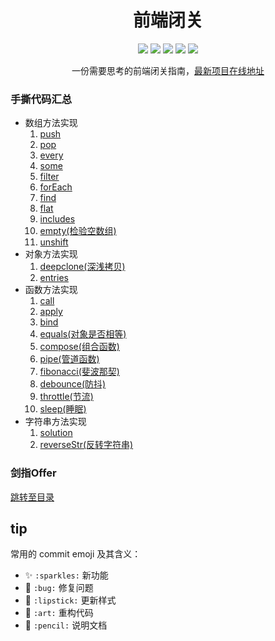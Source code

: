 <h1 align=center>前端闭关</h1>

<p align="center">
    <img src="https://img.shields.io/badge/JavaScript-important"/>
    <img src="https://img.shields.io/badge/TypeScript-brightgreen"/>
    <img src="https://img.shields.io/badge/Vue-blue"/>
    <img src="https://img.shields.io/badge/version-0.0.2-blue"/>
    <img src="https://img.shields.io/badge/node-14.0.0-brightgreen"/>
</p>
<div align=center>一份需要思考的前端闭关指南，<a href="https://webbj97.github.io/fe-questions/" target="_blank">最新项目在线地址</a></div>

### 手撕代码汇总

* 数组方法实现
  1. [push](./docs/warehouse/js/1.md#push)
  2. [pop](./docs/warehouse/js/1.md#pop)
  3. [every](./docs/warehouse/js/1.md#every)
  4. [some](./docs/warehouse/js/1.md#some)
  5. [filter](./docs/warehouse/js/1.md#filter)
  6. [forEach](./docs/warehouse/js/1.md#foreach)
  7. [find](./docs/warehouse/js/1.md#find)
  8. [flat](./docs/warehouse/js/1.md#flat)
  9. [includes](./docs/warehouse/js/1.md#includes)
  10. [empty(检验空数组)](./docs/warehouse/js/1.md#empty)
  11. [unshift](./docs/warehouse/js/1.md#unshift)
* 对象方法实现
  1. [deepclone(深浅拷贝)](./docs/warehouse/js/1.md#deepclone)
  2. [entries](./docs/warehouse/js/1.md#entries)
* 函数方法实现
  1. [call](./docs/warehouse/js/1.md#call)
  2. [apply](./docs/warehouse/js/1.md#apply)
  3. [bind](./docs/warehouse/js/1.md#bind)
  4. [equals(对象是否相等)](./docs/warehouse/js/1.md#equals)
  5. [compose(组合函数)](./docs/warehouse/js/1.md#compose)
  6. [pipe(管道函数)](./docs/warehouse/js/1.md#pipe)
  7. [fibonacci(斐波那契)](./docs/warehouse/js/1.md#fibonacci)
  8. [debounce(防抖)](./docs/warehouse/js/1.md#debounce)
  9. [throttle(节流)](./docs/warehouse/js/1.md#throttle)
  10. [sleep(睡眠)](./docs/warehouse/js/1.md#sleep)
* 字符串方法实现
  1. [solution](./docs/warehouse/js/1.md#solution)
  2. [reverseStr(反转字符串)](./docs/warehouse/js/1.md#reverseStr)

### 剑指Offer

[跳转至目录](./docs/algorithm/README.md)

## tip

常用的 commit emoji 及其含义：

- ✨ `:sparkles:` 新功能
- 🐛 `:bug:` 修复问题
- 💄 `:lipstick:` 更新样式
- 🎨 `:art:` 重构代码
- 📝 `:pencil:` 说明文档
